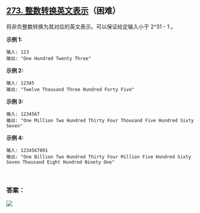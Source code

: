 ## [273. 整数转换英文表示](https://leetcode-cn.com/problems/integer-to-english-words/)（困难）

将非负整数转换为其对应的英文表示。可以保证给定输入小于 2^31 - 1 。

**示例 1:**

```
输入: 123
输出: "One Hundred Twenty Three"
```

**示例 2:**

```
输入: 12345
输出: "Twelve Thousand Three Hundred Forty Five"
```

**示例 3:**

```
输入: 1234567
输出: "One Million Two Hundred Thirty Four Thousand Five Hundred Sixty Seven"
```

**示例 4:**

```
输入: 1234567891
输出: "One Billion Two Hundred Thirty Four Million Five Hundred Sixty Seven Thousand Eight Hundred Ninety One"
```

<br/>

### 答案：













![](https://img-blog.csdnimg.cn/20200807155236311.png)

#### 
